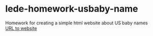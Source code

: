 # lede-homework-usbaby-name
Homework for creating a simple html website about US baby names 
<br>
[URL to website](https://masashiijichi.github.io/lede-homework-usbaby-name/doc/us_baby_index.html)
